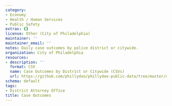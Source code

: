 ```yaml
---
category:
- Economy
- Health / Human Services
- Public Safety
extras: {}
license: Other (City of Philadelphia)
maintainer: ''
maintainer_email: ''
notes: Daily case outcomes by police district or citywide.
organization: City of Philadelphia
resources:
- description: ''
  format: CSV
  name: Case Outcomes by District or Citywide (CSVs)
  url: https://github.com/phillydao/phillydao-public-data/tree/master/docs/data
schema: default
tags:
- District Attorney Office
title: Case Outcomes
---
```

